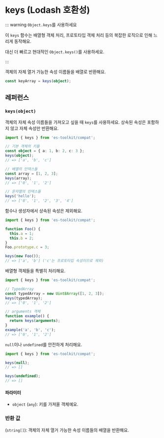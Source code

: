 # keys (Lodash 호환성)

::: warning `Object.keys`를 사용하세요

이 `keys` 함수는 배열형 객체 처리, 프로토타입 객체 처리 등의 복잡한 로직으로 인해 느리게 동작해요.

대신 더 빠르고 현대적인 `Object.keys()`를 사용하세요.

:::

객체의 자체 열거 가능한 속성 이름들을 배열로 반환해요.

```typescript
const keyArray = keys(object);
```

## 레퍼런스

### `keys(object)`

객체의 자체 속성 이름들을 가져오고 싶을 때 `keys`를 사용하세요. 상속된 속성은 포함하지 않고 자체 속성만 반환해요.

```typescript
import { keys } from 'es-toolkit/compat';

// 기본 객체의 키들
const object = { a: 1, b: 2, c: 3 };
keys(object);
// => ['a', 'b', 'c']

// 배열의 인덱스들
const array = [1, 2, 3];
keys(array);
// => ['0', '1', '2']

// 문자열의 인덱스들
keys('hello');
// => ['0', '1', '2', '3', '4']
```

함수나 생성자에서 상속된 속성은 제외해요.

```typescript
import { keys } from 'es-toolkit/compat';

function Foo() {
  this.a = 1;
  this.b = 2;
}
Foo.prototype.c = 3;

keys(new Foo());
// => ['a', 'b'] ('c'는 프로토타입 속성이므로 제외)
```

배열형 객체들을 특별히 처리해요.

```typescript
import { keys } from 'es-toolkit/compat';

// TypedArray
const typedArray = new Uint8Array([1, 2, 3]);
keys(typedArray);
// => ['0', '1', '2']

// arguments 객체
function example() {
  return keys(arguments);
}
example('a', 'b', 'c');
// => ['0', '1', '2']
```

`null`이나 `undefined`를 안전하게 처리해요.

```typescript
import { keys } from 'es-toolkit/compat';

keys(null);
// => []

keys(undefined);
// => []
```

#### 파라미터

- `object` (`any`): 키를 가져올 객체예요.

### 반환 값

(`string[]`): 객체의 자체 열거 가능한 속성 이름들의 배열을 반환해요.